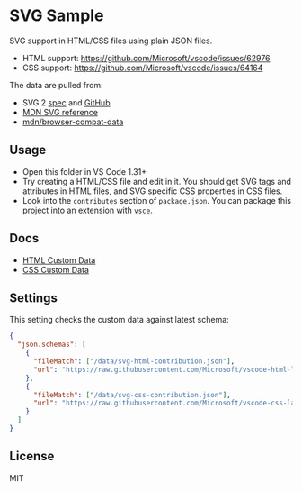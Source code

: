 # SVG Sample

SVG support in HTML/CSS files using plain JSON files.

- HTML support: https://github.com/Microsoft/vscode/issues/62976
- CSS support: https://github.com/Microsoft/vscode/issues/64164

The data are pulled from:

- SVG 2 [spec](https://www.w3.org/TR/SVG2/) and [GitHub](https://github.com/w3c/svgwg)
- [MDN SVG reference](https://developer.mozilla.org/en-US/docs/Web/SVG)
- [mdn/browser-compat-data](https://github.com/mdn/browser-compat-data)

## Usage

- Open this folder in VS Code 1.31+
- Try creating a HTML/CSS file and edit in it. You should get SVG tags and attributes in HTML files, and SVG specific CSS properties in CSS files.
- Look into the `contributes` section of `package.json`. You can package this project into an extension with [`vsce`](https://code.visualstudio.com/api/working-with-extensions/publishing-extension#vsce).

## Docs

- [HTML Custom Data](https://github.com/Microsoft/vscode-html-languageservice/blob/master/docs/customData.md)
- [CSS Custom Data](https://github.com/Microsoft/vscode-css-languageservice/blob/master/docs/customData.md)

## Settings

This setting checks the custom data against latest schema:

```json
{
  "json.schemas": [
    {
      "fileMatch": ["/data/svg-html-contribution.json"],
      "url": "https://raw.githubusercontent.com/Microsoft/vscode-html-languageservice/master/docs/customData.schema.json"
    },
    {
      "fileMatch": ["/data/svg-css-contribution.json"],
      "url": "https://raw.githubusercontent.com/Microsoft/vscode-css-languageservice/master/docs/customData.schema.json"
    }
  ]
}
```

## License

MIT